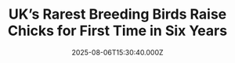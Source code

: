 ---
title: "UK’s Rarest Breeding Birds Raise Chicks for First Time in Six Years"
date: 2025-08-06T15:30:40.000Z
category: Human Kindness
externalLink: "https://www.goodnewsnetwork.org/uks-rarest-breeding-birds-raise-chicks-for-first-time-in-six-years/"
image: ""
excerpt: "Adrift amongst a sea of wheat on an English farm, 4 extremely rare birds have successfully fledged, and are almost ready to strike out on their own. The successfully raised chicks are Montagu’s harriers, England’s rarest breeding bird, and the news the young ones were flying was herald as an “incredible” accomplishment. For months, tall […] The post UK’s Rarest…"
---